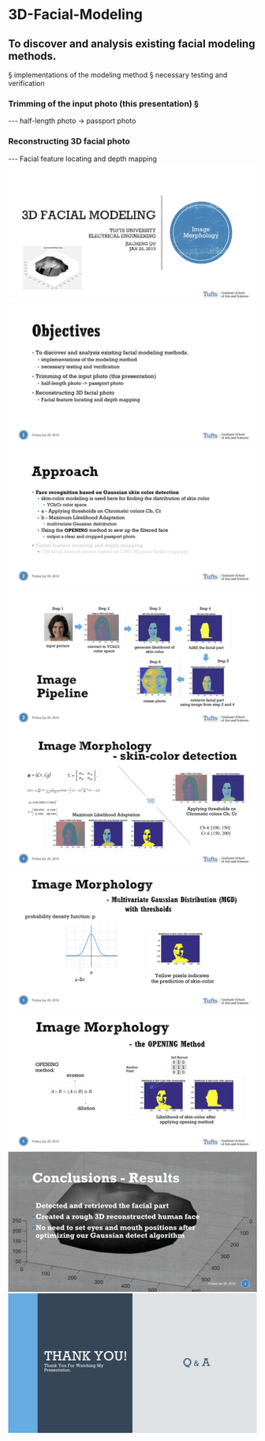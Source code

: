 # 3D-Facial-Modeling
## To discover and analysis existing facial modeling methods. 
§ implementations of the modeling method
§ necessary testing and verification
### Trimming of the input photo (this presentation) § 
  --- half-length photo -> passport photo
### Reconstructing 3D facial photo
  --- Facial feature locating and depth mapping
![PDF_0](https://github.com/jqu224/3D-Facial-Modeling/blob/master/PDF_files/JQu_3d.jpg)
![Objectives](https://github.com/jqu224/3D-Facial-Modeling/blob/master/PDF_files/JQu_3d_1.jpg)
![Approach](https://github.com/jqu224/3D-Facial-Modeling/blob/master/PDF_files/JQu_3d_2.jpg)
![Image Pipeline](https://github.com/jqu224/3D-Facial-Modeling/blob/master/PDF_files/JQu_3d_3.jpg)
![skin-color detection](https://github.com/jqu224/3D-Facial-Modeling/blob/master/PDF_files/JQu_3d_4.jpg)
![Multivariate Gaussian Distribution (MGD) with thresholds](https://github.com/jqu224/3D-Facial-Modeling/blob/master/PDF_files/JQu_3d_5.jpg)
![OPENING Method](https://github.com/jqu224/3D-Facial-Modeling/blob/master/PDF_files/JQu_3d_6.jpg)
![Conclusions - Results](https://github.com/jqu224/3D-Facial-Modeling/blob/master/PDF_files/JQu_3d_7.jpg)
![Thank You](https://github.com/jqu224/3D-Facial-Modeling/blob/master/PDF_files/JQu_3d_8.jpg)
